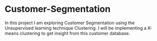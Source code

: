 # Customer-Segmentation

In this project I am exploring Customer Segmentation using the Unsupervised learning technique Clustering. I will be implementing a K-means clustering to get insight from this customer database.
